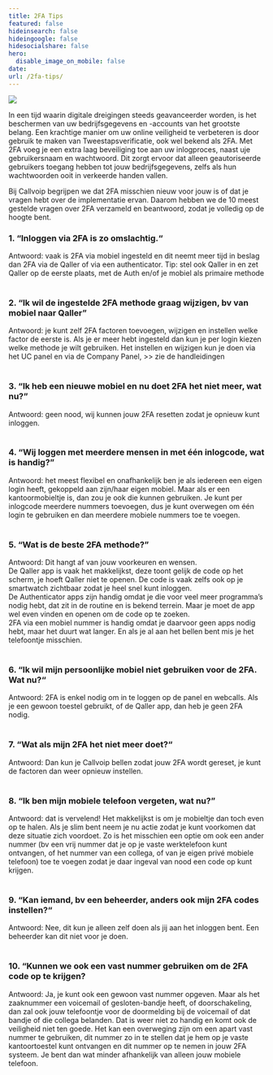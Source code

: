 ```yaml
---
title: 2FA Tips
featured: false
hideinsearch: false
hideingoogle: false
hidesocialshare: false
hero:
  disable_image_on_mobile: false
date:
url: /2fa-tips/
---
```

<img src="https://res.cloudinary.com/callvoip/image/upload/v1691142108/two-steps-authentication-2fa-concept-2023-padlock-passcode-code-showing-smart-phone-business-person-s-hands-validate-password-identity-verification-cyber-security-technology.jpg">

In een tijd waarin digitale dreigingen steeds geavanceerder worden, is het beschermen van uw bedrijfsgegevens en -accounts van het grootste belang. Een krachtige manier om uw online veiligheid te verbeteren is door gebruik te maken van Tweestapsverificatie, ook wel bekend als 2FA. Met 2FA voeg je een extra laag beveiliging toe aan uw inlogproces, naast uje gebruikersnaam en wachtwoord. Dit zorgt ervoor dat alleen geautoriseerde gebruikers toegang hebben tot jouw bedrijfsgegevens, zelfs als hun wachtwoorden ooit in verkeerde handen vallen.

Bij Callvoip begrijpen we dat 2FA misschien nieuw voor jouw is of dat je vragen hebt over de implementatie ervan. Daarom hebben we de 10 meest gestelde vragen over 2FA verzameld en beantwoord, zodat je volledig op de hoogte bent.

<h3>1. “Inloggen via 2FA is zo omslachtig.“</h3>
   Antwoord: vaak is 2FA via mobiel ingesteld en dit neemt meer tijd in beslag dan 2FA via de Qaller of via een authenticator.
   Tip: stel ook Qaller in en zet Qaller op de eerste plaats, met de Auth en/of je mobiel als primaire methode
<br><br><h3>2. “Ik wil de ingestelde 2FA methode graag wijzigen, bv van mobiel naar Qaller”</h3>
   Antwoord: je kunt zelf 2FA factoren toevoegen, wijzigen en instellen welke factor de eerste is. Als je er meer hebt ingesteld dan kun je per login kiezen welke methode je wilt gebruiken.
   Het instellen en wijzigen kun je doen via het UC panel en via de Company Panel, >> zie de handleidingen
<br><br><h3>3. “Ik heb een nieuwe mobiel en nu doet 2FA het niet meer, wat nu?”</h3>
   Antwoord: geen nood, wij kunnen jouw 2FA resetten zodat je opnieuw kunt inloggen.
<br><br><h3>4. “Wij loggen met meerdere mensen in met één inlogcode, wat is handig?”</h3>
   Antwoord: het meest flexibel en onafhankelijk ben je als iedereen een eigen login heeft, gekoppeld aan zijn/haar eigen mobiel.
   Maar als er een kantoormobieltje is, dan zou je ook die kunnen gebruiken.
   Je kunt per inlogcode meerdere nummers toevoegen, dus je kunt overwegen om één login te gebruiken en dan meerdere mobiele nummers toe te voegen.
<br><br><h3>5. “Wat is de beste 2FA methode?”</h3>
   Antwoord: Dit hangt af van jouw voorkeuren en wensen.<br>
De Qaller app is vaak het makkelijkst, deze toont gelijk de code op het scherm, je hoeft Qaller niet te openen. De code is vaak zelfs ook op je smartwatch zichtbaar zodat je heel snel kunt inloggen.<br>
De Authenticator apps zijn handig omdat je die voor veel meer programma’s nodig hebt, dat zit in de routine en is bekend terrein. Maar je moet de app wel even vinden en openen om de code op te zoeken.<br>
2FA via een mobiel nummer is handig omdat je daarvoor geen apps nodig hebt, maar het duurt wat langer. En als je al aan het bellen bent mis je het telefoontje misschien.
<br><br><h3>6. “Ik wil mijn persoonlijke mobiel niet gebruiken voor de 2FA. Wat nu?“</h3>
   Antwoord: 2FA is enkel nodig om in te loggen op de panel en webcalls. Als je een gewoon toestel gebruikt, of de Qaller app, dan heb je geen 2FA nodig.
<br><br><h3>7. “Wat als mijn 2FA het niet meer doet?“</h3>
   Antwoord: Dan kun je Callvoip bellen zodat jouw 2FA wordt gereset, je kunt de factoren dan weer opnieuw instellen.
<br><br><h3>8. “Ik ben mijn mobiele telefoon vergeten, wat nu?”</h3>
   Antwoord: dat is vervelend! Het makkelijkst is om je mobieltje dan toch even op te halen.
   Als je slim bent neem je nu actie zodat je kunt voorkomen dat deze situatie zich voordoet. Zo is het misschien een optie om ook een ander nummer (bv een vrij nummer dat je op je vaste werktelefoon kunt ontvangen, of het nummer van een collega, of van je eigen privé mobiele telefoon) toe te voegen zodat je daar ingeval van nood een code op kunt krijgen.
<br><br><h3>9. “Kan iemand, bv een beheerder, anders ook mijn 2FA codes instellen?“</h3>
   Antwoord: Nee, dit kun je alleen zelf doen als jij aan het inloggen bent. Een beheerder kan dit niet voor je doen.  
<br><br><h3>10. “Kunnen we ook een vast nummer gebruiken om de 2FA code op te krijgen?</h3>
    Antwoord: Ja, je kunt ook een gewoon vast nummer opgeven. Maar als het zaaknummer een voicemail of gesloten-bandje heeft, of doorschakeling, dan zal ook jouw telefoontje voor de doormelding bij de voicemail of dat bandje of die collega belanden. Dat is weer niet zo handig en komt ook de veiligheid niet ten goede.
    Het kan een overweging zijn om een apart vast nummer te gebruiken, dit nummer zo in te stellen dat je hem op je vaste kantoortoestel kunt ontvangen en dit nummer op te nemen in jouw 2FA systeem. Je bent dan wat minder afhankelijk van alleen jouw mobiele telefoon.
